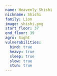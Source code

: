 ```yaml
---
name: Heavenly Shishi
nickname: Shishi
family: Lion
image: shishi.png
start_floor: 37
end_floor: 39
agro: Sight
vulnerabilities:
  bind: true
  heavy: true
  sleep: true
  slow: true
  stun: true
---
```

